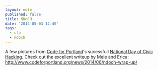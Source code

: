 ```yaml
---
layout: note
published: false
title: NDoCH
date: "2014-05-03 12:40"
tags: 
  - cfp
  - ndoch
---
```


A few pictures from [Code for Portland](http://www.codeforportland.org)'s sucessfull [National Day of Civic Hacking](http://calagator.org/events/1250466358).  Check out the excellent writeup by Mele and Erica: http://www.codeforportland.org/news/2014/06/ndoch-wrap-up/

